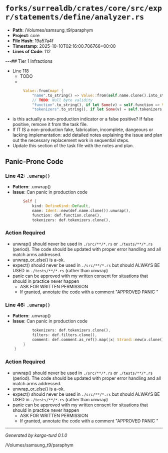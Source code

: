 # `forks/surrealdb/crates/core/src/expr/statements/define/analyzer.rs`

- **Path**: /Volumes/samsung_t9/paraphym
- **Project**: core
- **File Hash**: 19a57a4f  
- **Timestamp**: 2025-10-10T02:16:00.706766+00:00  
- **Lines of Code**: 112

---## Tier 1 Infractions 


- Line 118
  - TODO
  - 

```rust
		Value::from(map! {
			"name".to_string() => Value::from(self.name.clone().into_strand()),
			// TODO: Null byte validity
			"function".to_string(), if let Some(v) = self.function => Value::from(Strand::new(v.clone()).unwrap()),
			"tokenizers".to_string(), if let Some(v) = self.tokenizers =>
```

- is this actually a non-production indicator or a false positive? If false positive, remove it from the task file.
- If IT IS a non-production fake, fabrication, incomplete, dangeours or lacking implementation: add detailed notes explaining the issue and plan out the necessary replacement work in sequential steps. 
- Update this section of the task file with the notes and plan.

## Panic-Prone Code


### Line 42: `.unwrap()`

- **Pattern**: .unwrap()
- **Issue**: Can panic in production code

```rust
		Self {
			kind: DefineKind::Default,
			name: Ident::new(def.name.clone()).unwrap(),
			function: def.function.clone(),
			tokenizers: def.tokenizers.clone(),
```

### Action Required

- unwrap() should never be used in `./src/**/*.rs` or `./tests/**/*.rs` (period). The code should be updated with proper error handling and all match arms addressed.
- unwrap_or_else() is a-ok. 
- expect() should never be used in `./src/**/*.rs` but should ALWAYS BE USED in `./tests/**/*.rs` (rather than unwrap)
- panic can be approved with my written consent for situations that should in practice never happen  
  - ASK FOR WRITTEN PERMISSION
  - If granted, annotate the code with a comment "APPROVED PANIC "


### Line 46: `.unwrap()`

- **Pattern**: .unwrap()
- **Issue**: Can panic in production code

```rust
			tokenizers: def.tokenizers.clone(),
			filters: def.filters.clone(),
			comment: def.comment.as_ref().map(|x| Strand::new(x.clone()).unwrap()),
		}
	}
```

### Action Required

- unwrap() should never be used in `./src/**/*.rs` or `./tests/**/*.rs` (period). The code should be updated with proper error handling and all match arms addressed.
- unwrap_or_else() is a-ok. 
- expect() should never be used in `./src/**/*.rs` but should ALWAYS BE USED in `./tests/**/*.rs` (rather than unwrap)
- panic can be approved with my written consent for situations that should in practice never happen  
  - ASK FOR WRITTEN PERMISSION
  - If granted, annotate the code with a comment "APPROVED PANIC "

---

*Generated by kargo-turd 0.1.0*

/Volumes/samsung_t9/paraphym